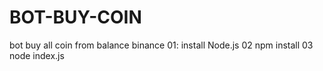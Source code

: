 # BOT-BUY-COIN
bot buy all coin from balance binance
01: install Node.js
02 npm install
03 node index.js
